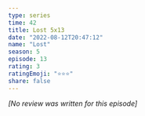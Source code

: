 ```yaml
---
type: series
time: 42
title: Lost 5x13
date: "2022-08-12T20:47:12"
name: "Lost"
season: 5
episode: 13
rating: 3
ratingEmoji: "⭐️⭐️⭐️"
share: false
---
```


_[No review was written for this episode]_
